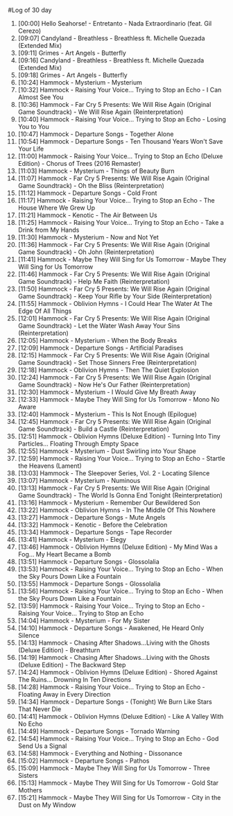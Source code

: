 #Log of 30 day

1. [00:00] Hello Seahorse! - Entretanto - Nada Extraordinario (feat. Gil Cerezo)
1. [09:07] Candyland - Breathless - Breathless ft. Michelle Quezada (Extended Mix)
1. [09:11] Grimes - Art Angels - Butterfly
1. [09:16] Candyland - Breathless - Breathless ft. Michelle Quezada (Extended Mix)
1. [09:18] Grimes - Art Angels - Butterfly
1. [10:24] Hammock - Mysterium - Mysterium
1. [10:32] Hammock - Raising Your Voice... Trying to Stop an Echo - I Can Almost See You
1. [10:36] Hammock - Far Cry 5 Presents: We Will Rise Again (Original Game Soundtrack) - We Will Rise Again (Reinterpretation)
1. [10:40] Hammock - Raising Your Voice... Trying to Stop an Echo - Losing You to You
1. [10:47] Hammock - Departure Songs - Together Alone
1. [10:54] Hammock - Departure Songs - Ten Thousand Years Won't Save Your Life
1. [11:00] Hammock - Raising Your Voice... Trying to Stop an Echo (Deluxe Edition) - Chorus of Trees (2016 Remaster)
1. [11:03] Hammock - Mysterium - Things of Beauty Burn
1. [11:07] Hammock - Far Cry 5 Presents: We Will Rise Again (Original Game Soundtrack) - Oh the Bliss (Reinterpretation)
1. [11:12] Hammock - Departure Songs - Cold Front
1. [11:17] Hammock - Raising Your Voice... Trying to Stop an Echo - The House Where We Grew Up
1. [11:21] Hammock - Kenotic - The Air Between Us
1. [11:25] Hammock - Raising Your Voice... Trying to Stop an Echo - Take a Drink from My Hands
1. [11:30] Hammock - Mysterium - Now and Not Yet
1. [11:36] Hammock - Far Cry 5 Presents: We Will Rise Again (Original Game Soundtrack) - Oh John (Reinterpretation)
1. [11:41] Hammock - Maybe They Will Sing for Us Tomorrow - Maybe They Will Sing for Us Tomorrow
1. [11:46] Hammock - Far Cry 5 Presents: We Will Rise Again (Original Game Soundtrack) - Help Me Faith (Reinterpretation)
1. [11:50] Hammock - Far Cry 5 Presents: We Will Rise Again (Original Game Soundtrack) - Keep Your Rifle by Your Side (Reinterpretation)
1. [11:55] Hammock - Oblivion Hymns - I Could Hear The Water At The Edge Of All Things
1. [12:01] Hammock - Far Cry 5 Presents: We Will Rise Again (Original Game Soundtrack) - Let the Water Wash Away Your Sins (Reinterpretation)
1. [12:05] Hammock - Mysterium - When the Body Breaks
1. [12:09] Hammock - Departure Songs - Artificial Paradises
1. [12:15] Hammock - Far Cry 5 Presents: We Will Rise Again (Original Game Soundtrack) - Set Those Sinners Free (Reinterpretation)
1. [12:18] Hammock - Oblivion Hymns - Then The Quiet Explosion
1. [12:24] Hammock - Far Cry 5 Presents: We Will Rise Again (Original Game Soundtrack) - Now He's Our Father (Reinterpretation)
1. [12:30] Hammock - Mysterium - I Would Give My Breath Away
1. [12:33] Hammock - Maybe They Will Sing for Us Tomorrow - Mono No Aware
1. [12:40] Hammock - Mysterium - This Is Not Enough (Epilogue)
1. [12:45] Hammock - Far Cry 5 Presents: We Will Rise Again (Original Game Soundtrack) - Build a Castle (Reinterpretation)
1. [12:51] Hammock - Oblivion Hymns (Deluxe Edition) - Turning Into Tiny Particles… Floating Through Empty Space
1. [12:55] Hammock - Mysterium - Dust Swirling into Your Shape
1. [12:59] Hammock - Raising Your Voice... Trying to Stop an Echo - Startle the Heavens (Lament)
1. [13:03] Hammock - The Sleepover Series, Vol. 2 - Locating Silence
1. [13:07] Hammock - Mysterium - Numinous
1. [13:13] Hammock - Far Cry 5 Presents: We Will Rise Again (Original Game Soundtrack) - The World Is Gonna End Tonight (Reinterpretation)
1. [13:16] Hammock - Mysterium - Remember Our Bewildered Son
1. [13:22] Hammock - Oblivion Hymns - In The Middle Of This Nowhere
1. [13:27] Hammock - Departure Songs - Mute Angels
1. [13:32] Hammock - Kenotic - Before the Celebration
1. [13:34] Hammock - Departure Songs - Tape Recorder
1. [13:41] Hammock - Mysterium - Elegy
1. [13:46] Hammock - Oblivion Hymns (Deluxe Edition) - My Mind Was a Fog… My Heart Became a Bomb
1. [13:51] Hammock - Departure Songs - Glossolalia
1. [13:53] Hammock - Raising Your Voice... Trying to Stop an Echo - When the Sky Pours Down Like a Fountain
1. [13:55] Hammock - Departure Songs - Glossolalia
1. [13:56] Hammock - Raising Your Voice... Trying to Stop an Echo - When the Sky Pours Down Like a Fountain
1. [13:59] Hammock - Raising Your Voice... Trying to Stop an Echo - Raising Your Voice... Trying to Stop an Echo
1. [14:04] Hammock - Mysterium - For My Sister
1. [14:10] Hammock - Departure Songs - Awakened, He Heard Only Silence
1. [14:13] Hammock - Chasing After Shadows...Living with the Ghosts (Deluxe Edition) - Breathturn
1. [14:19] Hammock - Chasing After Shadows...Living with the Ghosts (Deluxe Edition) - The Backward Step
1. [14:24] Hammock - Oblivion Hymns (Deluxe Edition) - Shored Against The Ruins… Drowning In Ten Directions
1. [14:28] Hammock - Raising Your Voice... Trying to Stop an Echo - Floating Away in Every Direction
1. [14:34] Hammock - Departure Songs - (Tonight) We Burn Like Stars That Never Die
1. [14:41] Hammock - Oblivion Hymns (Deluxe Edition) - Like A Valley With No Echo
1. [14:49] Hammock - Departure Songs - Tornado Warning
1. [14:54] Hammock - Raising Your Voice... Trying to Stop an Echo - God Send Us a Signal
1. [14:58] Hammock - Everything and Nothing - Dissonance
1. [15:02] Hammock - Departure Songs - Pathos
1. [15:09] Hammock - Maybe They Will Sing for Us Tomorrow - Three Sisters
1. [15:13] Hammock - Maybe They Will Sing for Us Tomorrow - Gold Star Mothers
1. [15:21] Hammock - Maybe They Will Sing for Us Tomorrow - City in the Dust on My Window
